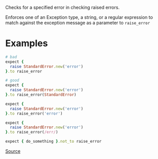 
Checks for a specified error in checking raised errors.

Enforces one of an Exception type, a string, or a regular
expression to match against the exception message as a parameter
to `raise_error`

# Examples

```ruby
# bad
expect {
  raise StandardError.new('error')
}.to raise_error

# good
expect {
  raise StandardError.new('error')
}.to raise_error(StandardError)

expect {
  raise StandardError.new('error')
}.to raise_error('error')

expect {
  raise StandardError.new('error')
}.to raise_error(/err/)

expect { do_something }.not_to raise_error
```

[Source](http://www.rubydoc.info/gems/rubocop/RuboCop/Cop/RSpec/UnspecifiedException)
